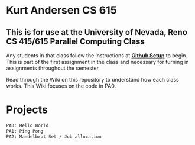 # Kurt Andersen CS 615
## This is for use at the University of Nevada, Reno CS 415/615 Parallel Computing Class
Any students in that class follow the instructions at [**Github Setup**](https://github.com/cs415-615/template/wiki/Github-Setup) to begin. This is part of the first assignment in the class and necessary for turning in assignments throughout the semester.

Read through the Wiki on this repository to understand how each class works. This Wiki focuses on the code in PA0.

# Projects
```bash
PA0: Hello World
PA1: Ping Pong
PA2: Mandelbrot Set / Job allocation
```